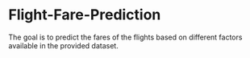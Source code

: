 # Flight-Fare-Prediction
The goal is to predict the fares of the flights based on different factors available in the provided dataset.
